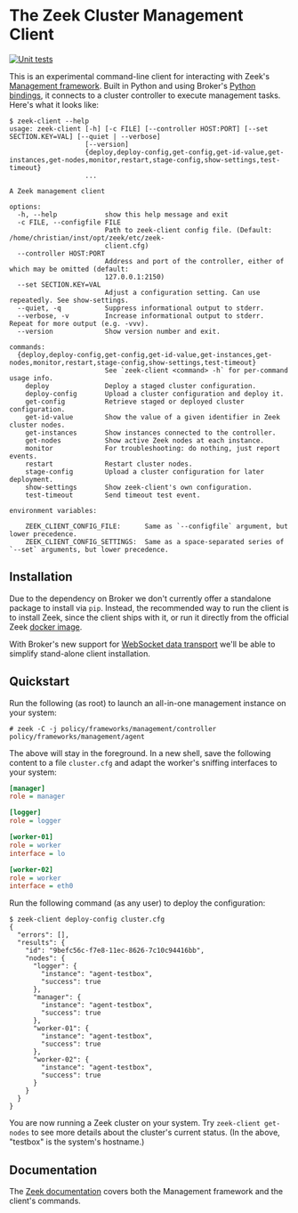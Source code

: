 # The Zeek Cluster Management Client

[![Unit tests](https://github.com/zeek/zeek-client/actions/workflows/test.yml/badge.svg)](https://github.com/zeek/zeek-client/actions/workflows/test.yml)

This is an experimental command-line client for interacting with Zeek's
[Management framework](https://docs.zeek.org/en/master/frameworks/management.html).
Built in Python and using Broker's [Python bindings](https://docs.zeek.org/projects/broker/en/current/python.html), it
connects to a cluster controller to execute management tasks. Here's what it looks like:

```console
$ zeek-client --help
usage: zeek-client [-h] [-c FILE] [--controller HOST:PORT] [--set SECTION.KEY=VAL] [--quiet | --verbose]
                   [--version]
                   {deploy,deploy-config,get-config,get-id-value,get-instances,get-nodes,monitor,restart,stage-config,show-settings,test-timeout}
                   ...

A Zeek management client

options:
  -h, --help            show this help message and exit
  -c FILE, --configfile FILE
                        Path to zeek-client config file. (Default: /home/christian/inst/opt/zeek/etc/zeek-
                        client.cfg)
  --controller HOST:PORT
                        Address and port of the controller, either of which may be omitted (default:
                        127.0.0.1:2150)
  --set SECTION.KEY=VAL
                        Adjust a configuration setting. Can use repeatedly. See show-settings.
  --quiet, -q           Suppress informational output to stderr.
  --verbose, -v         Increase informational output to stderr. Repeat for more output (e.g. -vvv).
  --version             Show version number and exit.

commands:
  {deploy,deploy-config,get-config,get-id-value,get-instances,get-nodes,monitor,restart,stage-config,show-settings,test-timeout}
                        See `zeek-client <command> -h` for per-command usage info.
    deploy              Deploy a staged cluster configuration.
    deploy-config       Upload a cluster configuration and deploy it.
    get-config          Retrieve staged or deployed cluster configuration.
    get-id-value        Show the value of a given identifier in Zeek cluster nodes.
    get-instances       Show instances connected to the controller.
    get-nodes           Show active Zeek nodes at each instance.
    monitor             For troubleshooting: do nothing, just report events.
    restart             Restart cluster nodes.
    stage-config        Upload a cluster configuration for later deployment.
    show-settings       Show zeek-client's own configuration.
    test-timeout        Send timeout test event.

environment variables:

    ZEEK_CLIENT_CONFIG_FILE:      Same as `--configfile` argument, but lower precedence.
    ZEEK_CLIENT_CONFIG_SETTINGS:  Same as a space-separated series of `--set` arguments, but lower precedence.
```

## Installation

Due to the dependency on Broker we don't currently offer a standalone package to
install via `pip`. Instead, the recommended way to run the client is to install
Zeek, since the client ships with it, or run it directly from the official Zeek
[docker image](https://hub.docker.com/r/zeekurity/zeek).

With Broker's new support for [WebSocket data
transport](https://docs.zeek.org/projects/broker/en/current/web-socket.html)
we'll be able to simplify stand-alone client installation.

## Quickstart

Run the following (as root) to launch an all-in-one management instance on your
system:

```console
# zeek -C -j policy/frameworks/management/controller policy/frameworks/management/agent
```

The above will stay in the foreground. In a new shell, save the following
content to a file ``cluster.cfg`` and adapt the worker's sniffing interfaces to
your system:

```ini
[manager]
role = manager

[logger]
role = logger

[worker-01]
role = worker
interface = lo

[worker-02]
role = worker
interface = eth0
```

Run the following command (as any user) to deploy the configuration:

```console
$ zeek-client deploy-config cluster.cfg
{
  "errors": [],
  "results": {
    "id": "9befc56c-f7e8-11ec-8626-7c10c94416bb",
    "nodes": {
      "logger": {
        "instance": "agent-testbox",
        "success": true
      },
      "manager": {
        "instance": "agent-testbox",
        "success": true
      },
      "worker-01": {
        "instance": "agent-testbox",
        "success": true
      },
      "worker-02": {
        "instance": "agent-testbox",
        "success": true
      }
    }
  }
}
```

You are now running a Zeek cluster on your system. Try ``zeek-client get-nodes``
to see more details about the cluster's current status. (In the above, "testbox"
is the system's hostname.)

## Documentation

The [Zeek documentation](https://docs.zeek.org/en/master/frameworks/management.html)
covers both the Management framework and the client's commands.
